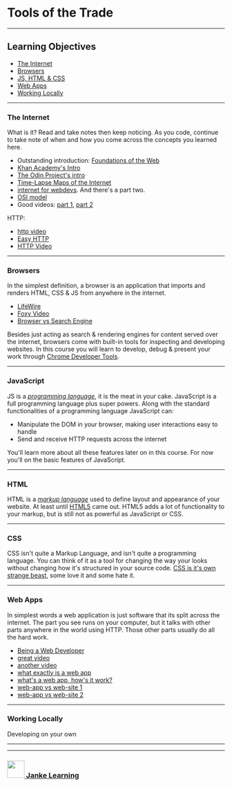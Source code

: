 # Tools of the Trade



---

## Learning Objectives


* [The Internet](#the-internet)
* [Browsers](#browsers)
* [JS, HTML & CSS](#js-html-css)
* [Web Apps](#web-apps)
* [Working Locally](#local-development)



---

### The Internet


What is it?  Read and take notes then keep noticing.  As you code, continue to take note of when and how you come across the concepts you learned here.


* Outstanding introduction: [Foundations of the Web](https://shawnr.gitbooks.io/foundations-of-the-web/)
* [Khan Academy's Intro](https://www.khanacademy.org/computing/computer-science/internet-intro)
* [The Odin Project's intro](https://www.theodinproject.com/courses/web-development-101/lessons/how-does-the-web-work)
* [Time-Lapse Maps of the Internet](https://www.vox.com/a/internet-maps) 
* [internet for webdevs](https://www.youtube.com/watch?v=e4S8zfLdLgQ).  And there's a part two.     
* [OSI model](http://www.webopedia.com/quick_ref/OSI_Layers.asp)
* Good videos: [part 1](https://www.youtube.com/watch?v=e4S8zfLdLgQ), [part 2](https://www.youtube.com/watch?v=FTAPjr7vgxE)

HTTP:
* [http video](https://www.youtube.com/watch?v=eesqK59rhGA)  
* [Easy HTTP](https://www.jmarshall.com/easy/http/)
* [HTTP Video](https://www.youtube.com/watch?v=eesqK59rhGA)

---

### Browsers

In the simplest definition, a browser is an application that imports and renders HTML, CSS & JS from anywhere in the internet. 

* [LifeWire](https://www.lifewire.com/what-is-a-browser-446234)
* [Foxy Video](https://www.google.com/search?q=what+is+a+web+browser&client=safari&rls=en&source=lnms&tbm=vid&sa=X&ved=0ahUKEwjT_fHmrubbAhWszIMKHYArAKUQ_AUICigB&biw=1280&bih=739)
* [Browser vs Search Engine](https://www.computer-geek.net/what-is-the-difference-be-va-47.html)

Besides just acting as search & rendering engines for content served over the internet, browsers come with built-in tools for inspecting and developing websites.  In this course you will learn to develop, debug & present your work through [Chrome Developer Tools](https://developers.google.com/web/tools/chrome-devtools).

---


### JavaScript

JS is a [_programming language_](https://techterms.com/definition/programming_language), it is the meat in your cake.  JavaScript is a full programming language plus super powers.  Along with the standard functionalities of a programming language JavaScript can:
* Manipulate the DOM in your browser, making user interactions easy to handle
* Send and receive HTTP requests across the internet

You'll learn more about all these features later on in this course.  For now you'll on the basic features of JavaScript.

---

### HTML

HTML is a [_markup language_](https://techterms.com/definition/markup_language) used to define layout and appearance of your website.  At least until [HTML5](https://www.portent.com/blog/design-dev/html5-like-really-important.htm) came out.  HTML5 adds a lot of functionality to your markup, but is still not as powerful as JavaScript or CSS.

---

### CSS

CSS isn't quite a Markup Language, and isn't quite a programming language.  You can think of it as a tool for changing the way your looks without changing how it's structured in your source code.  [CSS is it's own strange beast](http://www.webmasterview.com/2017/11/css/), some love it and some hate it.

---

### Web Apps

In simplest words a web application is just software that its split across the internet.  The part you see runs on your computer, but it talks with other parts anywhere in the world using HTTP.   Those other parts usually do all the hard work.

* [Being a Web Developer](https://www.theodinproject.com/courses/web-development-101/lessons/introduction-to-web-development)
* [great video](https://www.youtube.com/watch?v=RsQ1tFLwldY)
* [another video](https://www.youtube.com/watch?v=_E8qXBHI4cg)
* [what exactly is a web app](https://www.lifewire.com/what-is-a-web-application-3486637)
* [what's a web app, how's it work?](https://www.quora.com/What-is-a-web-app-and-how-does-it-work-Please-explain-what-it-is-how-it-works-architecture-wise-and-whatever-else-you-think-is-important-and-in-which-way-it-is-different-than-the-previous-way-of-doing-things)
* [web-app vs web-site 1](https://stackoverflow.com/questions/8694922/whats-the-difference-between-a-web-site-and-a-web-application)
* [web-app vs web-site 2](https://www.seguetech.com/website-vs-web-application-whats-the-difference/)

---

### Working Locally

Developing on your own


___
___
### <a href="http://janke-learning.org" target="_blank"><img src="https://user-images.githubusercontent.com/18554853/50098409-22575780-021c-11e9-99e1-962787adaded.png" width="40" height="40"></img> Janke Learning</a>
